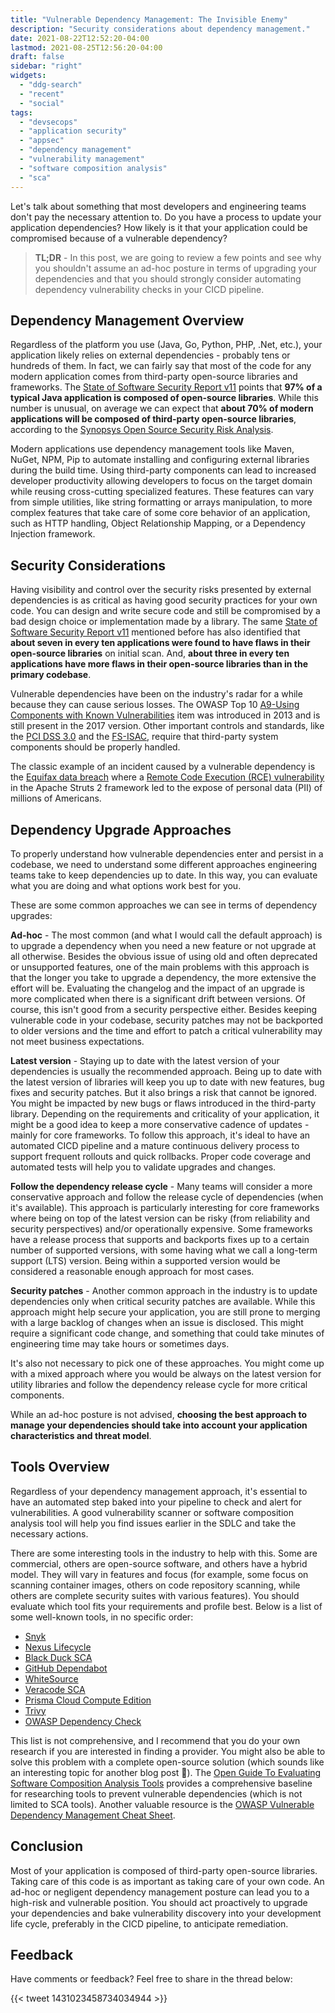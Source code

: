 ```yaml
---
title: "Vulnerable Dependency Management: The Invisible Enemy"
description: "Security considerations about dependency management."
date: 2021-08-22T12:52:20-04:00
lastmod: 2021-08-25T12:56:20-04:00
draft: false
sidebar: "right"
widgets:
  - "ddg-search"
  - "recent"
  - "social"
tags:
  - "devsecops"
  - "application security"
  - "appsec"
  - "dependency management"
  - "vulnerability management"
  - "software composition analysis"
  - "sca"
---
```


Let's talk about something that most developers and engineering teams don't pay the necessary attention to. Do you have a process to update your application dependencies? How likely is it that your application could be compromised because of a vulnerable dependency?

<!--more-->

> **TL;DR** - In this post, we are going to review a few points and see why you shouldn't assume an ad-hoc posture in terms of upgrading your dependencies and that you should strongly consider automating dependency vulnerability checks in your CICD pipeline.

## Dependency Management Overview

Regardless of the platform you use (Java, Go, Python, PHP, .Net, etc.), your application likely relies on external dependencies - probably tens or hundreds of them. In fact, we can fairly say that most of the code for any modern application comes from third-party open-source libraries and frameworks. The [State of Software Security Report v11](https://www.veracode.com/state-of-software-security-report) points that **97% of a typical Java application is composed of open-source libraries**. While this number is unusual, on average we can expect that **about 70% of modern applications will be composed of third-party open-source libraries**, according to the [Synopsys Open Source Security Risk Analysis](https://www.synopsys.com/software-integrity/resources/analyst-reports/open-source-security-risk-analysis.html).

Modern applications use dependency management tools like Maven, NuGet, NPM, Pip to automate installing and configuring external libraries during the build time. Using third-party components can lead to increased developer productivity allowing developers to focus on the target domain while reusing cross-cutting specialized features. These features can vary from simple utilities, like string formatting or arrays manipulation, to more complex features that take care of some core behavior of an application, such as HTTP handling, Object Relationship Mapping, or a Dependency Injection framework.

## Security Considerations

Having visibility and control over the security risks presented by external dependencies is as critical as having good security practices for your own code. You can design and write secure code and still be compromised by a bad design choice or implementation made by a library. The same [State of Software Security Report v11]((https://www.veracode.com/state-of-software-security-report)) mentioned before has also identified that **about seven in every ten applications were found to have flaws in their open-source libraries** on initial scan. And, **about three in every ten applications have more flaws in their open-source libraries than in the primary codebase**.

Vulnerable dependencies have been on the industry's radar for a while because they can cause serious losses. The OWASP Top 10 [A9-Using Components with Known Vulnerabilities](https://owasp.org/www-project-top-ten/2017/A9_2017-Using_Components_with_Known_Vulnerabilities) item was introduced in 2013 and is still present in the 2017 version. Other important controls and standards, like the [PCI DSS 3.0](https://www.pcisecuritystandards.org/document_library?category=pcidss&document=pci_dss) and the [FS-ISAC](https://www.fsisac.com/hubfs/Resources/FSISAC-ThirdPartySecurityControlTypes-Whitepaper_2015.pdf), require that third-party system components should be properly handled.

The classic example of an incident caused by a vulnerable dependency is the [Equifax data breach](https://www.trendmicro.com/en_us/research/17/c/cve-2017-5638-apache-struts-vulnerability-remote-code-execution.html) where a [Remote Code Execution (RCE) vulnerability](https://nvd.nist.gov/vuln/detail/CVE-2017-5638) in the Apache Struts 2 framework led to the expose of personal data (PII) of millions of Americans.

## Dependency Upgrade Approaches

To properly understand how vulnerable dependencies enter and persist in a codebase, we need to understand some different approaches engineering teams take to keep dependencies up to date. In this way, you can evaluate what you are doing and what options work best for you.

These are some common approaches we can see in terms of dependency upgrades:

**Ad-hoc** - The most common (and what I would call the default approach) is to upgrade a dependency when you need a new feature or not upgrade at all otherwise. Besides the obvious issue of using old and often deprecated or unsupported features, one of the main problems with this approach is that the longer you take to upgrade a dependency, the more extensive the effort will be. Evaluating the changelog and the impact of an upgrade is more complicated when there is a significant drift between versions. Of course, this isn't good from a security perspective either. Besides keeping vulnerable code in your codebase, security patches may not be backported to older versions and the time and effort to patch a critical vulnerability may not meet business expectations.

**Latest version** - Staying up to date with the latest version of your dependencies is usually the recommended approach. Being up to date with the latest version of libraries will keep you up to date with new features, bug fixes and security patches. But it also brings a risk that cannot be ignored. You might be impacted by new bugs or flaws introduced in the third-party library. Depending on the requirements and criticality of your application, it might be a good idea to keep a more conservative cadence of updates - mainly for core frameworks. To follow this approach, it's ideal to have an automated CICD pipeline and a mature continuous delivery process to support frequent rollouts and quick rollbacks. Proper code coverage and automated tests will help you to validate upgrades and changes.

**Follow the dependency release cycle** - Many teams will consider a more conservative approach and follow the release cycle of dependencies (when it's available). This approach is particularly interesting for core frameworks where being on top of the latest version can be risky (from reliability and security perspectives) and/or operationally expensive. Some frameworks have a release process that supports and backports fixes up to a certain number of supported versions, with some having what we call a long-term support (LTS) version. Being within a supported version would be considered a reasonable enough approach for most cases.

**Security patches** - Another common approach in the industry is to update dependencies only when critical security patches are available. While this approach might help secure your application, you are still prone to merging with a large backlog of changes when an issue is disclosed. This might require a significant code change, and something that could take minutes of engineering time may take hours or sometimes days.

It's also not necessary to pick one of these approaches. You might come up with a mixed approach where you would be always on the latest version for utility libraries and follow the dependency release cycle for more critical components.

While an ad-hoc posture is not advised, **choosing the best approach to manage your dependencies should take into account your application characteristics and threat model**.

## Tools Overview

Regardless of your dependency management approach, it's essential to have an automated step baked into your pipeline to check and alert for vulnerabilities. A good vulnerability scanner or software composition analysis tool will help you find issues earlier in the SDLC and take the necessary actions.

There are some interesting tools in the industry to help with this. Some are commercial, others are open-source software, and others have a hybrid model. They will vary in features and focus (for example, some focus on scanning container images, others on code repository scanning, while others are complete security suites with various features). You should evaluate which tool fits your requirements and profile best. Below is a list of some well-known tools, in no specific order:

* [Snyk](https://snyk.io/)
* [Nexus Lifecycle](https://www.sonatype.com/products/open-source-security-dependency-management?topnav=true)
* [Black Duck SCA](https://www.synopsys.com/blogs/software-security/manage-open-source-black-duck/)
* [GitHub Dependabot](https://docs.github.com/en/code-security/supply-chain-security/keeping-your-dependencies-updated-automatically/about-dependabot-version-updates)
* [WhiteSource](https://www.whitesourcesoftware.com/)
* [Veracode SCA](https://www.veracode.com/products/software-composition-analysis)
* [Prisma Cloud Compute Edition](https://docs.paloaltonetworks.com/prisma/prisma-cloud/prisma-cloud-admin-compute/vulnerability_management.html)
* [Trivy](https://aquasecurity.github.io/trivy)
* [OWASP Dependency Check](https://owasp.org/www-project-dependency-check/)

This list is not comprehensive, and I recommend that you do your own research if you are interested in finding a provider. You might also be able to solve this problem with a complete open-source solution (which sounds like an interesting topic for another blog post :slightly_smiling_face:). The [Open Guide To Evaluating Software Composition Analysis Tools](
https://www.linuxfoundation.org/wp-content/uploads/An-Open-Guide-To-Evaluating-Software-Composition-Analysis-Tools_V2.pdf) provides a comprehensive baseline for researching tools to prevent vulnerable dependencies (which is not limited to SCA tools). Another valuable resource is the [OWASP Vulnerable Dependency Management Cheat Sheet](https://cheatsheetseries.owasp.org/cheatsheets/Vulnerable_Dependency_Management_Cheat_Sheet.html).

## Conclusion

Most of your application is composed of third-party open-source libraries. Taking care of this code is as important as taking care of your own code. An ad-hoc or negligent dependency management posture can lead you to a high-risk and vulnerable position. You should act proactively to upgrade your dependencies and bake vulnerability discovery into your development life cycle, preferably in the CICD pipeline, to anticipate remediation.

## Feedback

Have comments or feedback? Feel free to share in the thread below:

{{< tweet 1431023458734034944 >}}
